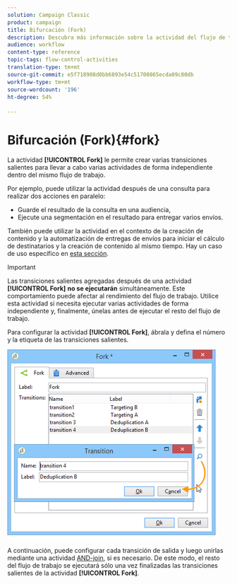 ```yaml
---
solution: Campaign Classic
product: campaign
title: Bifurcación (Fork)
description: Descubra más información sobre la actividad del flujo de trabajo Bifurcación (fork)
audience: workflow
content-type: reference
topic-tags: flow-control-activities
translation-type: tm+mt
source-git-commit: e5f718908d0bb6893e54c51700865ecda09c80db
workflow-type: tm+mt
source-wordcount: '196'
ht-degree: 54%

---
```



# Bifurcación (Fork){#fork}

La actividad **[!UICONTROL Fork]** le permite crear varias transiciones salientes para llevar a cabo varias actividades de forma independiente dentro del mismo flujo de trabajo.

Por ejemplo, puede utilizar la actividad después de una consulta para realizar dos acciones en paralelo:

* Guarde el resultado de la consulta en una audiencia,
* Ejecute una segmentación en el resultado para entregar varios envíos.

También puede utilizar la actividad en el contexto de la creación de contenido y la automatización de entregas de envíos para iniciar el cálculo de destinatarios y la creación de contenido al mismo tiempo. Hay un caso de uso específico en [esta sección](../../delivery/using/automating-via-workflows.md#creating-the-delivery-and-its-content).

>[!IMPORTANT]
>
>Las transiciones salientes agregadas después de una actividad **[!UICONTROL Fork]** **no se ejecutarán** simultáneamente. Este comportamiento puede afectar al rendimiento del flujo de trabajo. Utilice esta actividad si necesita ejecutar varias actividades de forma independiente y, finalmente, únelas antes de ejecutar el resto del flujo de trabajo.

Para configurar la actividad **[!UICONTROL Fork]**, ábrala y defina el número y la etiqueta de las transiciones salientes.

![](assets/s_user_segmentation_fork.png)

A continuación, puede configurar cada transición de salida y luego unirlas mediante una actividad [AND-join](../../workflow/using/and-join.md), si es necesario. De este modo, el resto del flujo de trabajo se ejecutará sólo una vez finalizadas las transiciones salientes de la actividad **[!UICONTROL Fork]**.
